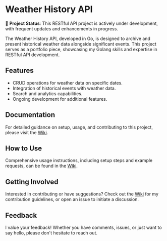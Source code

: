 # Weather History API

🚀 **Project Status**: This RESTful API project is actively under development, with frequent updates and enhancements in progress.

The Weather History API, developed in Go, is designed to archive and present historical weather data alongside significant events. This project serves as a portfolio piece, showcasing my Golang skills and expertise in RESTful API development.

## Features

- CRUD operations for weather data on specific dates.
- Integration of historical events with weather data.
- Search and analytics capabilities.
- Ongoing development for additional features.

## Documentation

For detailed guidance on setup, usage, and contributing to this project, please visit the [Wiki](https://github.com/Cre4T3Tiv3/weather-history-api/wiki).

## How to Use

Comprehensive usage instructions, including setup steps and example requests, can be found in the [Wiki](https://github.com/Cre4T3Tiv3/weather-history-api/wiki#usage-examples).

## Getting Involved

Interested in contributing or have suggestions? Check out the [Wiki](https://github.com/Cre4T3Tiv3/weather-history-api/wiki#contributing) for my contribution guidelines, or open an issue to initiate a discussion.

## Feedback

I value your feedback! Whether you have comments, issues, or just want to say hello, please don't hesitate to reach out.


